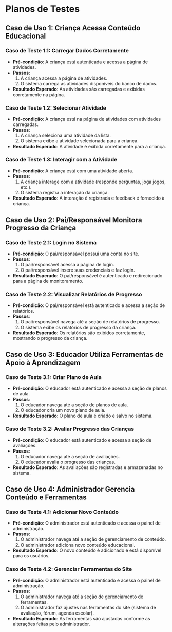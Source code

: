 # Planos de Testes

## Caso de Uso 1: Criança Acessa Conteúdo Educacional

### Caso de Teste 1.1: Carregar Dados Corretamente
- **Pré-condição**: A criança está autenticada e acessa a página de atividades.
- **Passos**: 
  1. A criança acessa a página de atividades.
  2. O sistema carrega as atividades disponíveis do banco de dados.
- **Resultado Esperado**: As atividades são carregadas e exibidas corretamente na página.

### Caso de Teste 1.2: Selecionar Atividade
- **Pré-condição**: A criança está na página de atividades com atividades carregadas.
- **Passos**:
  1. A criança seleciona uma atividade da lista.
  2. O sistema exibe a atividade selecionada para a criança.
- **Resultado Esperado**: A atividade é exibida corretamente para a criança.

### Caso de Teste 1.3: Interagir com a Atividade
- **Pré-condição**: A criança está com uma atividade aberta.
- **Passos**:
  1. A criança interage com a atividade (responde perguntas, joga jogos, etc.).
  2. O sistema registra a interação da criança.
- **Resultado Esperado**: A interação é registrada e feedback é fornecido à criança.

## Caso de Uso 2: Pai/Responsável Monitora Progresso da Criança

### Caso de Teste 2.1: Login no Sistema
- **Pré-condição**: O pai/responsável possui uma conta no site.
- **Passos**:
  1. O pai/responsável acessa a página de login.
  2. O pai/responsável insere suas credenciais e faz login.
- **Resultado Esperado**: O pai/responsável é autenticado e redirecionado para a página de monitoramento.

### Caso de Teste 2.2: Visualizar Relatórios de Progresso
- **Pré-condição**: O pai/responsável está autenticado e acessa a seção de relatórios.
- **Passos**:
  1. O pai/responsável navega até a seção de relatórios de progresso.
  2. O sistema exibe os relatórios de progresso da criança.
- **Resultado Esperado**: Os relatórios são exibidos corretamente, mostrando o progresso da criança.

## Caso de Uso 3: Educador Utiliza Ferramentas de Apoio à Aprendizagem

### Caso de Teste 3.1: Criar Plano de Aula
- **Pré-condição**: O educador está autenticado e acessa a seção de planos de aula.
- **Passos**:
  1. O educador navega até a seção de planos de aula.
  2. O educador cria um novo plano de aula.
- **Resultado Esperado**: O plano de aula é criado e salvo no sistema.

### Caso de Teste 3.2: Avaliar Progresso das Crianças
- **Pré-condição**: O educador está autenticado e acessa a seção de avaliações.
- **Passos**:
  1. O educador navega até a seção de avaliações.
  2. O educador avalia o progresso das crianças.
- **Resultado Esperado**: As avaliações são registradas e armazenadas no sistema.

## Caso de Uso 4: Administrador Gerencia Conteúdo e Ferramentas

### Caso de Teste 4.1: Adicionar Novo Conteúdo
- **Pré-condição**: O administrador está autenticado e acessa o painel de administração.
- **Passos**:
  1. O administrador navega até a seção de gerenciamento de conteúdo.
  2. O administrador adiciona novo conteúdo educacional.
- **Resultado Esperado**: O novo conteúdo é adicionado e está disponível para os usuários.

### Caso de Teste 4.2: Gerenciar Ferramentas do Site
- **Pré-condição**: O administrador está autenticado e acessa o painel de administração.
- **Passos**:
  1. O administrador navega até a seção de gerenciamento de ferramentas.
  2. O administrador faz ajustes nas ferramentas do site (sistema de avaliação, fórum, agenda escolar).
- **Resultado Esperado**: As ferramentas são ajustadas conforme as alterações feitas pelo administrador.
